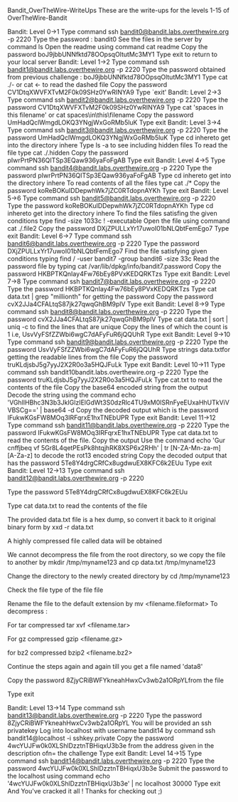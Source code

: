 Bandit_OverTheWire-WriteUps
These are the write-ups for the levels 1-15 of OverTheWire-Bandit

Bandit: Level 0->1
Type command ssh bandit0@bandit.labs.overthewire.org -p 2220
Type the password : bandit0
See the files in the server by command ls
Open the readme using command cat readme
Copy the password boJ9jbbUNNfktd78OOpsqOltutMc3MY1
Type exit to return to your local server
Bandit: Level 1->2
Type command ssh bandit1@bandit.labs.overthewire.org -p 2220
Type the password obtained from previous challenge : boJ9jbbUNNfktd78OOpsqOltutMc3MY1
Type cat ./- or cat <- to read the dashed file
Copy the password CV1DtqXWVFXTvM2F0k09SHz0YwRINYA9
Type `exit'
Bandit: Level 2->3
Type command ssh bandit2@bandit.labs.overthewire.org -p 2220
Type the password CV1DtqXWVFXTvM2F0k09SHz0YwRINYA9
Type cat 'spaces in this filename' or cat spaces\in\this\filename
Copy the password UmHadQclWmgdLOKQ3YNgjWxGoRMb5luK
Type exit
Bandit: Level 3->4
Type command ssh bandit3@bandit.labs.overthewire.org -p 2220
Type the password UmHadQclWmgdLOKQ3YNgjWxGoRMb5luK
Type cd inhereto get into the directory inhere
Type ls -a to see including hidden files
To read the file type cat ./.hidden
Copy the password pIwrPrtPN36QITSp3EQaw936yaFoFgAB
Type exit
Bandit: Level 4->5
Type command ssh bandit4@bandit.labs.overthewire.org -p 2220
Type the password pIwrPrtPN36QITSp3EQaw936yaFoFgAB
Type cd inhereto get into the directory inhere
To read contents of all the files type cat ./*
Copy the password koReBOKuIDDepwhWk7jZC0RTdopnAYKh
Type exit
Bandit: Level 5->6
Type command ssh bandit5@bandit.labs.overthewire.org -p 2220
Type the password koReBOKuIDDepwhWk7jZC0RTdopnAYKh
Type cd inhereto get into the directory inhere
To find the files satisfing the given conditions type find -size 1033c ! -executable
Open the file using command cat ./.file2
Copy the password DXjZPULLxYr17uwoI01bNLQbtFemEgo7
Type exit
Bandit: Level 6->7
Type command ssh bandit6@bandit.labs.overthewire.org -p 2220
Type the password DXjZPULLxYr17uwoI01bNLQbtFemEgo7
Find the file satisfying given conditions typing find / -user bandit7 -group bandit6 -size 33c
Read the password file by typing cat /var/lib/dpkg/info/bandit7.password
Copy the password HKBPTKQnIay4Fw76bEy8PVxKEDQRKTzs
Type exit
Bandit: Level 7->8
Type command ssh bandit7@bandit.labs.overthewire.org -p 2220
Type the password HKBPTKQnIay4Fw76bEy8PVxKEDQRKTzs
Type cat data.txt | grep "millionth" for getting the password
Copy the password cvX2JJa4CFALtqS87jk27qwqGhBM9plV
Type exit
Bandit: Level 8->9
Type command ssh bandit8@bandit.labs.overthewire.org -p 2220
Type the password cvX2JJa4CFALtqS87jk27qwqGhBM9plV
Type cat data.txt | sort | uniq -c to find the lines that are unique
Copy the lines of which the count is 1 i.e, UsvVyFSfZZWbi6wgC7dAFyFuR6jQQUhR
Type exit
Bandit: Level 9->10
Type command ssh bandit9@bandit.labs.overthewire.org -p 2220
Type the password UsvVyFSfZZWbi6wgC7dAFyFuR6jQQUhR
Type strings data.txtfor getting the readable lines from the file
Copy the password truKLdjsbJ5g7yyJ2X2R0o3a5HQJFuLk
Type exit
Bandit: Level 10->11
Type command ssh bandit10bandit.labs.overthewire.org -p 2220
Type the password truKLdjsbJ5g7yyJ2X2R0o3a5HQJFuLk
Type cat.txt to read the contents of the file
Copy the base64 encoded string from the output
Decode the string using the command echo 'VGhlIHBhc3N3b3JkIGlzIElGdWt3S0dzRlc4TU9xM0lSRnFyeEUxaHhUTkViVVBSCg==' | base64 -d
Copy the decoded output which is the password IFukwKGsFW8MOq3IRFqrxE1hxTNEbUPR
Type exit
Bandit: Level 11->12
Type command ssh bandit11@bandit.labs.overthewire.org -p 2220
Type the password IFukwKGsFW8MOq3IRFqrxE1hxTNEbUPR
Type cat data.txt to read the contents of the file. Copy the output
Use the command echo 'Gur cnffjbeq vf 5Gr8L4qetPEsPk8htqjhRK8XSP6x2RHh' | tr [N-ZA-Mn-za-m] [A-Za-z] to decode the rot13 encoded string
Copy the decoded output that has the password 5Te8Y4drgCRfCx8ugdwuEX8KFC6k2EUu Type exit
Bandit: Level 12->13
Type command ssh bandit12@bandit.labs.overthewire.org -p 2220

Type the password 5Te8Y4drgCRfCx8ugdwuEX8KFC6k2EUu

Type cat data.txt to read the contents of the file

The provided data.txt file is a hex dump, so convert it back to it original binary form by xxd -r data.txt

A highly compressed file called data will be obtained

We cannot decompress the file from the root directory, so we copy the file to another by mkdir /tmp/myname123 and cp data.txt /tmp/myname123

Change the directory to the newly created directory by cd /tmp/myname123

Check the file type of the file file <filename>

Rename the file to the default extension by mv <filename> <filename.fileformat> To decompress :

For tar compressed tar xvf <filename.tar>

For gz compressed gzip <filename.gz>

for bz2 compressed bzip2 <filename.bz2>

Continue the steps again and again till you get a file named 'data8'

Copy the password 8ZjyCRiBWFYkneahHwxCv3wb2a1ORpYLfrom the file

Type exit

Bandit: Level 13->14
Type command ssh bandit13@bandit.labs.overthewire.org -p 2220
Type the password 8ZjyCRiBWFYkneahHwxCv3wb2a1ORpYL
You will be provided an ssh privatekey
Log into localhost with username bandit14 by command ssh bandit14@localhost -i sshkey.private
Copy the password 4wcYUJFw0k0XLShlDzztnTBHiqxU3b3e from the address given in the description ofn= the challenge
Type exit
Bandit: Level 14->15
Type command ssh bandit14@bandit.labs.overthewire.org -p 2220
Type the password 4wcYUJFw0k0XLShlDzztnTBHiqxU3b3e
Submit the password to the localhost using command echo '4wcYUJFw0k0XLShlDzztnTBHiqxU3b3e' | nc localhost 30000
Type exit
And You've cracked it all ! Thanks for checking out ;)
